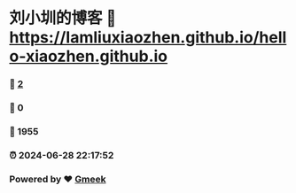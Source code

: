# 刘小圳的博客 :link: https://Iamliuxiaozhen.github.io/hello-xiaozhen.github.io 
### :page_facing_up: [2](https://Iamliuxiaozhen.github.io/hello-xiaozhen.github.io/tag.html) 
### :speech_balloon: 0 
### :hibiscus: 1955 
### :alarm_clock: 2024-06-28 22:17:52 
### Powered by :heart: [Gmeek](https://github.com/Meekdai/Gmeek)

